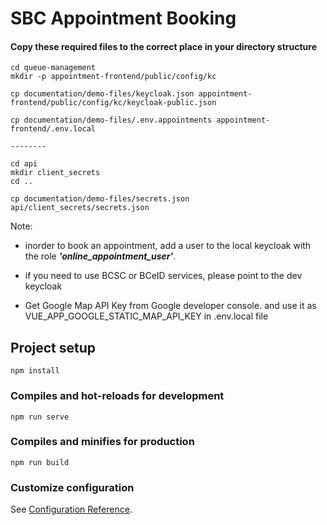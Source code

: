 # SBC Appointment Booking

#### Copy these required files to the correct place in your directory structure
```
cd queue-management
mkdir -p appointment-frontend/public/config/kc

cp documentation/demo-files/keycloak.json appointment-frontend/public/config/kc/keycloak-public.json

cp documentation/demo-files/.env.appointments appointment-frontend/.env.local

--------

cd api
mkdir client_secrets
cd ..

cp documentation/demo-files/secrets.json api/client_secrets/secrets.json
```

Note: 
- inorder to book an appointment, add a user to the local keycloak with the role ***'online_appointment_user'***.

- if you need to use BCSC or BCeID services, please point to the dev keycloak

- Get Google Map API Key from Google developer console. and use it as VUE_APP_GOOGLE_STATIC_MAP_API_KEY in .env.local file 



## Project setup
```
npm install
```

### Compiles and hot-reloads for development
```
npm run serve
```

### Compiles and minifies for production
```
npm run build
```


### Customize configuration
See [Configuration Reference](https://cli.vuejs.org/config/).
